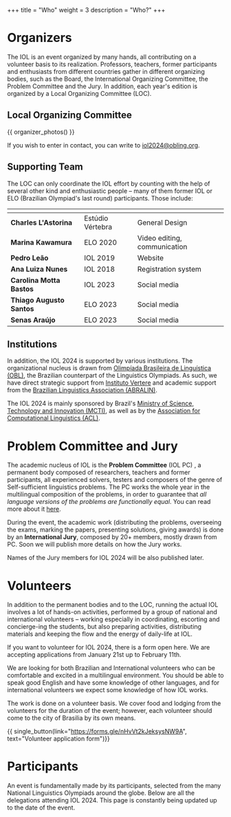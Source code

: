 +++
title = "Who"
weight = 3
description = "Who?"
+++

# Organizers

The IOL is an event organized by many hands, all contributing on a volunteer basis to its realization. Professors, teachers, former participants and enthusiasts from different countries gather in different organizing bodies, such as the Board, the International Organizing Committee, the Problem Committee and the Jury. In addition, each year's edition is organized by a Local Organizing Committee (LOC).

## Local Organizing Committee

{{ organizer_photos() }}

If you wish to enter in contact, you can write to [iol2024@obling.org](mailto:iol2024@obling.org).

## Supporting Team

The LOC can only coordinate the IOL effort by counting with the help of several other kind and enthusiastic people – many of them former IOL or ELO (Brazilian Olympiad's last round) participants. Those include:

| <!-- -->    | <!-- -->    | <!-- -->  |
|-------------|-------------| --- |
| **Charles L'Astorina** | Estúdio Vértebra | General Design |
| **Marina Kawamura** | ELO 2020 | Video editing, communication |
| **Pedro Leão** | IOL 2019 | Website |
| **Ana Luiza Nunes** | IOL 2018 | Registration system |
| **Carolina Motta Bastos** | IOL 2023 | Social media |
| **Thiago Augusto Santos** | ELO 2023 | Social media |
| **Senas Araújo** | ELO 2023 | Social media |

## Institutions

In addition, the IOL 2024 is supported by various institutions. The organizational nucleus is drawn from [Olimpíada Brasileira de Linguística (OBL)](https://obling.org), the Brazilian counterpart of the Linguistics Olympiads. As such, we have direct strategic support from [Instituto Vertere](https://institutovertere.org) and academic support from the [Brazilian Linguistics Association (ABRALIN)](https://www.abralin.org/site/).

The IOL 2024 is mainly sponsored by Brazil's [Ministry of Science, Technology and Innovation (MCTI)](https://www.gov.br/mcti/pt-br), as well as by the [Association for Computational Linguistics (ACL)](https://www.aclweb.org/portal/).

# Problem Committee and Jury

The academic nucleus of IOL is the **Problem Committee** (IOL PC) , a permanent body composed of researchers, teachers and former participants, all experienced solvers, testers and composers of the genre of Self-sufficient linguistics problems. The PC works the whole year in the multilingual composition of the problems, in order to guarantee that *all language versions of the problems are functionally equal*. You can read more about it [here](https://ioling.org/pc/).

During the event, the academic work (distributing the problems, overseeing the exams, marking the papers, presenting solutions, giving awards) is done by an **International Jury**, composed by 20+ members, mostly drawn from PC. Soon we will publish more details on how the Jury works.

Names of the Jury members for IOL 2024 will be also published later.

# Volunteers

In addition to the permanent bodies and to the LOC, running the actual IOL involves a lot of hands-on activities, performed by a group of national and international volunteers – working especially in coordinating, escorting and concierge-ing the students, but also preparing activities, distributing materials and keeping the flow and the energy of daily-life at IOL.

If you want to volunteer for IOL 2024, there is a form open here. We are accepting applications from January 21st up to February 11th.

We are looking for both Brazilian and International volunteers who can be comfortable and excited in a multilingual environment. You should be able to speak good English and have some knowledge of other languages, and for international volunteers we expect some knowledge of how IOL works.

The work is done on a volunteer basis. We cover food and lodging from the volunteers for the duration of the event; however, each volunteer should come to the city of Brasilia by its own means.

{{ single_button(link="https://forms.gle/nHvVt2kJeksysNW9A", text="Volunteer application form")}}

# Participants

An event is fundamentally made by its participants, selected from the many National Linguistics Olympiads around the globe. Below are all the delegations attending IOL 2024. This page is constantly being updated up to the date of the event.

